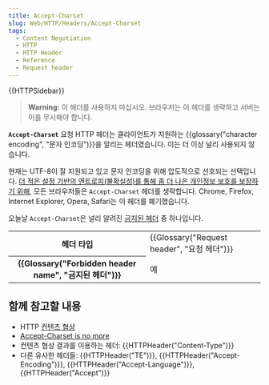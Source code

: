 ```yaml
---
title: Accept-Charset
slug: Web/HTTP/Headers/Accept-Charset
tags:
  - Content Negotiation
  - HTTP
  - HTTP Header
  - Reference
  - Request header
---
```


{{HTTPSidebar}}

> **Warning:** 이 헤더를 사용하지 마십시오. 브라우저는 이 헤더를 생략하고 서버는 이를 무시해야 합니다.

**`Accept-Charset`** 요청 HTTP 헤더는 클라이언트가 지원하는 {{glossary("character encoding", "문자 인코딩")}}을 알리는 헤더였습니다. 이는 더 이상 널리 사용되지 않습니다.

현재는 UTF-8이 잘 지원되고 있고 문자 인코딩을 위해 압도적으로 선호되는 선택입니다. [더 적은 설정 기반의 엔트로피(불확실성)를 통해 좀 더 나은 개인정보 보호를 보장하기 위해](https://www.eff.org/deeplinks/2010/01/primer-information-theory-and-privacy), 모든 브라우저들은 `Accept-Charset` 헤더를 생략합니다. Chrome, Firefox, Internet Explorer, Opera, Safari는 이 헤더를 폐기했습니다.

오늘날 `Accept-Charset`은 널리 알려진 [금지된 헤더](/en-US/docs/Glossary/Forbidden_header_name) 중 하나입니다.

<table class="properties">
  <tbody>
    <tr>
      <th scope="row">헤더 타입</th>
      <td>{{Glossary("Request header", "요청 헤더")}}</td>
    </tr>
    <tr>
      <th scope="row">{{Glossary("Forbidden header name", "금지된 헤더")}}</th>
      <td>예</td>
    </tr>
  </tbody>
</table>

## 함께 참고할 내용

- HTTP [컨텐츠 협상](/ko/docs/Web/HTTP/Content_negotiation)
- [Accept-Charset is no more](https://hsivonen.fi/accept-charset/)
- 컨텐츠 협상 결과를 이용하는 헤더: {{HTTPHeader("Content-Type")}}
- 다른 유사한 헤더들: {{HTTPHeader("TE")}}, {{HTTPHeader("Accept-Encoding")}}, {{HTTPHeader("Accept-Language")}}, {{HTTPHeader("Accept")}}
